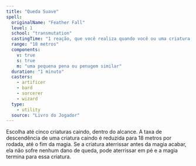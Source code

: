 ```yaml
---
title: "Queda Suave"
spell:
  originalName: "Feather Fall"
  level: 1
  school: "transmutation"
  castingTime: "1 reação, que você realiza quando você ou uma criatura a até 18 metros cair"
  range: "18 metros"
  components:
    v: true
    s: true
    m: "uma pequena pena ou penugem similar"
  duration: "1 minuto"
  casters:
    - artificer
    - bard
    - sorcerer
    - wizard
  type:
    - utility
  source: "Livro do Jogador"
---
```


Escolha até cinco criaturas caindo, dentro do alcance. A taxa de descendência de uma criatura caindo é reduzida para 18 metros por rodada, até o fim da magia. Se a criatura aterrissar antes da magia acabar, ela não sofre nenhum dano de queda, pode aterrissar em pé e a magia termina para essa criatura.
